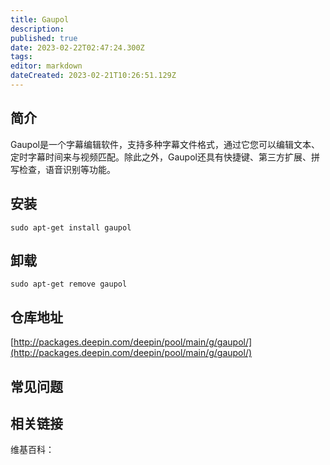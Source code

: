 ```yaml
---
title: Gaupol
description: 
published: true
date: 2023-02-22T02:47:24.300Z
tags: 
editor: markdown
dateCreated: 2023-02-21T10:26:51.129Z
---
```


## 简介

Gaupol是一个字幕编辑软件，支持多种字幕文件格式，通过它您可以编辑文本、定时字幕时间来与视频匹配。除此之外，Gaupol还具有快捷键、第三方扩展、拼写检查，语音识别等功能。

## 安装

`sudo apt-get install gaupol`

## 卸载

`sudo apt-get remove gaupol`

## 仓库地址

[http://packages.deepin.com/deepin/pool/main/g/gaupol/](http://packages.deepin.com/deepin/pool/main/g/gaupol/)

## 常见问题

## 相关链接

维基百科：
